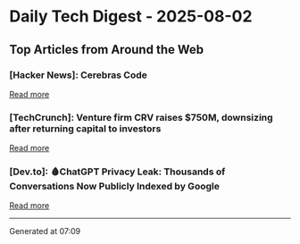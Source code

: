 # Daily Tech Digest - 2025-08-02

## Top Articles from Around the Web

### [Hacker News]: Cerebras Code
[Read more](https://www.cerebras.ai/blog/introducing-cerebras-code)

### [TechCrunch]: Venture firm CRV raises $750M, downsizing after returning capital to investors
[Read more](https://techcrunch.com/2025/08/01/venture-firm-crv-raises-750m-downsizing-after-returning-capital-to-investors/)

### [Dev.to]: 🩸ChatGPT Privacy Leak: Thousands of Conversations Now Publicly Indexed by Google
[Read more](https://dev.to/alifar/exposed-google-is-indexing-private-ai-conversations-heres-what-you-should-know-37m5)


---
Generated at 07:09
